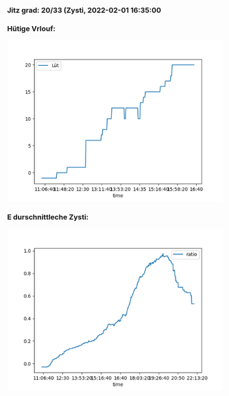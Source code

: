### Jitz grad: 20/33 (Zysti, 2022-02-01 16:35:00

### Hütige Vrlouf:
![Graph](Today.png)

### E durschnittleche Zysti:
![Graph](Zysti.png)